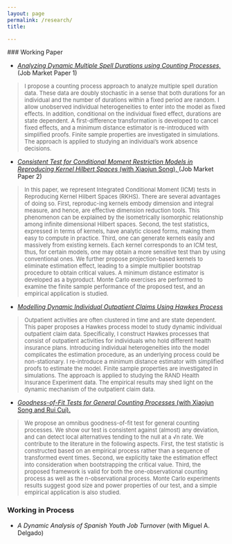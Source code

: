 ```yaml
---
layout: page
permalink: /research/
title: 

---
```

<html>
<head>
<!-- Global site tag (gtag.js) - Google Analytics -->
<script async src="https://www.googletagmanager.com/gtag/js?id=UA-123587654-1"></script>
<script>
  window.dataLayer = window.dataLayer || [];
  function gtag(){dataLayer.push(arguments);}
  gtag('js', new Date());

  gtag('config', 'UA-123587654-1');
</script>

<!-- Hotjar Tracking Code for https://yuhaoli-academic.github.io -->
<script>
    (function(h,o,t,j,a,r){
        h.hj=h.hj||function(){(h.hj.q=h.hj.q||[]).push(arguments)};
        h._hjSettings={hjid:1099052,hjsv:6};
        a=o.getElementsByTagName('head')[0];
        r=o.createElement('script');r.async=1;
        r.src=t+h._hjSettings.hjid+j+h._hjSettings.hjsv;
        a.appendChild(r);
    })(window,document,'https://static.hotjar.com/c/hotjar-','.js?sv=');
</script>

</head>
</html>
### Working Paper

* [_Analyzing Dynamic Multiple Spell Durations using Counting Processes,_](https://yuhaoli-academic.github.io/JMP1.pdf) (Job Market Paper 1)
> <font size="2.0">I propose a counting process approach to analyze multiple spell duration data. These data are doubly stochastic in a sense that both durations for an individual and the number of durations within a fixed period are random. I allow unobserved individual heterogeneities to enter into the model as fixed effects. In addition, conditional on the individual fixed effect, durations are state dependent. A first-difference transformation is developed to cancel fixed effects, and a minimum distance estimator is re-introduced with simplified proofs. Finite sample properties are investigated in simulations. The approach is applied to studying an individual’s work absence decisions. </font>

* [_Consistent Test for Conditional Moment Restriction Models in Reproducing Kernel Hilbert Spaces_ (with Xiaojun Song), ](https://yuhaoli-academic.github.io/JMP2.pdf) (Job Market Paper 2) 
> <font size="2.0">In this paper, we represent Integrated Conditional Moment (ICM) tests in Reproducing Kernel Hilbert Spaces (RKHS). There are several advantages of doing so. First, reproduc-ing kernels embody dimension and integral measure, and hence, are effective dimension reduction tools. This phenomenon can be explained by the isometrically isomorphic relationship among infinite dimensional Hilbert spaces. Second, the test statistics, expressed in terms of kernels, have analytic closed forms, making them easy to compute in practice. Third, one can generate kernels easily and massively from existing kernels. Each kernel corresponds to an ICM test, thus, for certain models, one may obtain a more sensitive test than by using conventional ones. We further propose projection-based kernels to eliminate
estimation effect, leading to a simple multiplier bootstrap procedure to obtain critical values. A minimum distance estimator is developed as a byproduct. Monte Carlo exercises are performed to examine the finite sample performance of the proposed test, and an empirical application is studied. </font>


* [_Modelling Dynamic Individual Outpatient Claims Using Hawkes Process_](https://yuhaoli-academic.github.io/Health_Hawkes.pdf)
><font size="2.0"> Outpatient activities are often clustered in time and are state dependent. This paper proposes a Hawkes process model to study dynamic individual outpatient claim data. Specifically, I construct Hawkes processes that consist of outpatient activities for individuals who hold different health insurance plans. Introducing individual heterogeneities into the model complicates the estimation procedure, as an underlying process could be non-stationary. I re-introduce a minimum distance estimator with simplified proofs to estimate the model. Finite sample properties are investigated in simulations. The approach is applied to studying the RAND Health Insurance Experiment data. The empirical results may shed light
on the dynamic mechanism of the outpatient claim data. </font>

* [_Goodness-of-Fit Tests for General Counting Processes_ (with Xiaojun Song and Rui Cui).](https://yuhaoli-academic.github.io/Counting_Proc_test.pdf)
><font size="2.0"> We propose an omnibus goodness-of-fit test for general counting processes. We show our test is consistent against (almost) any deviation, and can detect local alternatives tending to the null at a √n rate. We contribute to the literature in the following aspects. First,
the test statistic is constructed based on an empirical process rather than a sequence of transformed event times. Second, we explicitly take the estimation effect into consideration when bootstrapping the critical value. Third, the proposed framework is valid for both the one-observational counting process as well as the n-observational process. Monte Carlo experiments results suggest good size and power properties of our test, and a simple empirical application is also studied. </font>



### Working in Process  

* _A Dynamic Analysis of Spanish Youth Job Turnover_ (with Miguel A. Delgado)
